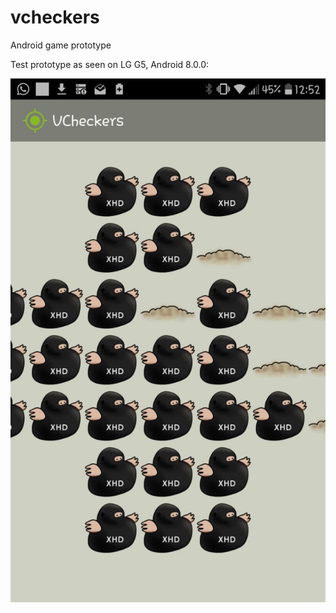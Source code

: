 # vcheckers

Android game prototype

Test prototype as seen on LG G5, Android 8.0.0:

![Screenshot](https://github.com/auxiliaire/vcheckers/blob/master/vcheckers_2021-05-28_12-52-47.jpg?raw=true)
